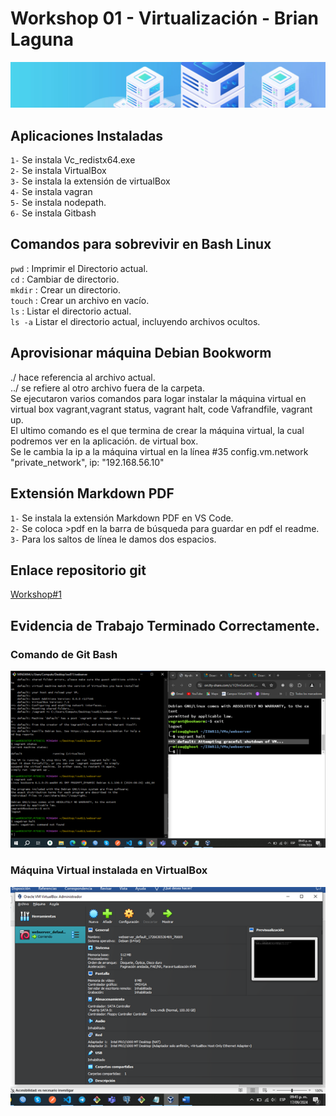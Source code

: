 # Workshop 01 - Virtualización - Brian Laguna

![Virtualización](./images/header.png)
## Aplicaciones Instaladas
`1-` Se instala Vc_redistx64.exe  
`2-` Se instala VirtualBox  
`3-` Se instala la extensión de virtualBox  
`4-` Se instala vagran  
`5-` Se instala nodepath.  
`6-` Se instala Gitbash 

## Comandos para sobrevivir en Bash Linux
`pwd` : Imprimir el Directorio actual.  
`cd` : Cambiar de directorio.  
`mkdir` : Crear un directorio.  
`touch` : Crear un archivo en vacío.  
`ls` : Listar el directorio actual.  
`ls -a` Listar el directorio actual, incluyendo archivos ocultos.   

## Aprovisionar máquina Debian Bookworm
./ hace referencia al archivo actual.  
../ se refiere al otro archivo fuera de la carpeta.    
Se ejecutaron varios comandos para logar instalar la máquina virtual en virtual box
vagrant,vagrant status, vagrant halt, code Vafrandfile, vagrant up.  
El ultimo comando es el que termina de crear la máquina virtual, la cual podremos ver en la aplicación.
de virtual box.  
Se le cambia la ip a la máquina virtual en la línea #35 config.vm.network "private_network", ip: "192.168.56.10"

## Extensión Markdown PDF
`1-` Se instala la extensión Markdown PDF en VS Code.  
`2-` Se coloca >pdf en la barra de búsqueda para guardar en pdf el readme.  
`3-` Para los saltos de línea le damos dos espacios.    
  
## Enlace repositorio git
[Workshop#1](https://github.com/Brian1522/ISW-811.git) 
  
## Evidencia de Trabajo Terminado Correctamente.

### Comando de Git Bash
![Comando de Git Bash](./images/comandos.png )

### Máquina Virtual instalada en VirtualBox
![VirtualBox](./images/virtual%20machine.png)
